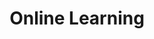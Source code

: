 ---
layout: category
title: "Online Learning"
group: technologies
category: online-learning
permalink: /technologies/online-learning
sidebar:
  nav: "side-nav"
---
